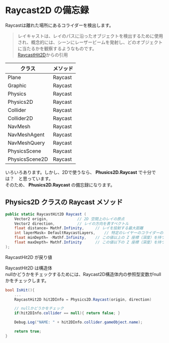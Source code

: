 # Raycast2D の備忘録

Raycastは離れた場所にあるコライダーを検出します。
<br>


>レイキャストは、レイのパスに沿ったオブジェクトを検出するために使用され、概念的には、シーンにレーザービームを発射し、どのオブジェクトに当たるかを観察するようなものです。
><br>
>[RaycastHit2D](https://docs.unity3d.com/ja/2019.1/ScriptReference/RaycastHit2D.html)からの引用

| クラス | メソッド |
| ---- | ---- |
| Plane | Raycast |
| Graphic | Raycast |
| Physics | Raycast |
| Physics2D | Raycast |
| Collider | Raycast |
| Collider2D | Raycast |
| NavMesh | Raycast |
| NavMeshAgent | Raycast |
| NavMeshQuery | Raycast |
| PhysicsScene | Raycast |
| PhysicsScene2D | Raycast |

いろいろあります。しかし、2Dで使うなら、 <strong>Phusics2D.Raycast</strong> で十分では？　と思っています。
<br>
そのため、 <strong>Phusics2D.Raycast</strong> の備忘録になります。
<br>

## Physics2D クラスの Raycast メソッド

```c#
public static RaycastHit2D Raycast (
	Vector2 origin,				// 2D 空間上のレイの原点
 	Vector2 direction,			// レイの方向を表すベクトル
  	float distance= Mathf.Infinity,		// レイを投射する最大距離
   	int layerMask= DefaultRaycastLayers,	// 特定のレイヤーのコライダーのみを判別するためのフィルター
	float minDepth= -Mathf.Infinity,	// この値以上の Z 座標（深度）を持つオブジェクトのみを含みます
	float maxDepth= Mathf.Infinity		// この値以下の Z 座標（深度）を持つオブジェクトのみを含みます
);
```


RaycastHit2D が戻り値
<br>

RaycastHit2D は構造体
<br>
nullかどうかをチェックするためには、Raycast2D構造体内の参照型変数がnullかをチェックします。
<br>
``` c#
bool IsHit(){
	...
	RaycastHit2D hit2DInfo = Physics2D.Raycast(origin, direction)

	// nullかどうかをチェック
	if(hit2DInfo.collider == null){ return false; }

	Debug.Log("NAME: " + hit2DInfo.collider.gameObject.name);

	return true;
}
```
